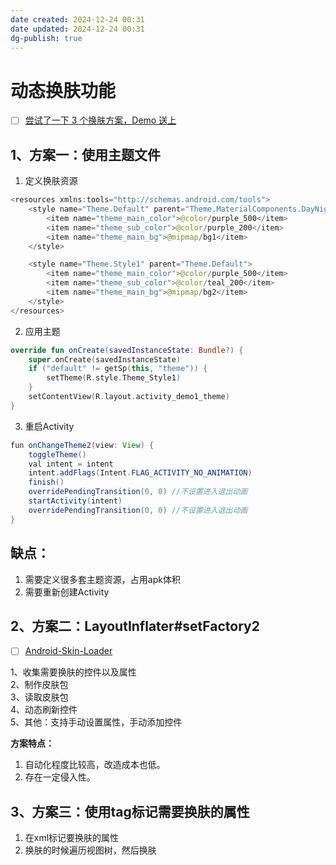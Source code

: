```yaml
---
date created: 2024-12-24 00:31
date updated: 2024-12-24 00:31
dg-publish: true
---
```


# 动态换肤功能

- [ ] [尝试了一下 3 个换肤方案，Demo 送上](https://mp.weixin.qq.com/s/MXto1X_VydBekejYXEhqew)

## 1、方案一：使用主题文件

1. 定义换肤资源

```java
<resources xmlns:tools="http://schemas.android.com/tools">
    <style name="Theme.Default" parent="Theme.MaterialComponents.DayNight.DarkActionBar">
        <item name="theme_main_color">@color/purple_500</item>
        <item name="theme_sub_color">@color/purple_200</item>
        <item name="theme_main_bg">@mipmap/bg1</item>
    </style>

    <style name="Theme.Style1" parent="Theme.Default">
        <item name="theme_main_color">@color/purple_500</item>
        <item name="theme_sub_color">@color/teal_200</item>
        <item name="theme_main_bg">@mipmap/bg2</item>
    </style>
</resources>
```

2. 应用主题

```kotlin
override fun onCreate(savedInstanceState: Bundle?) {
    super.onCreate(savedInstanceState)
    if ("default" != getSp(this, "theme")) {
        setTheme(R.style.Theme_Style1)
    }
    setContentView(R.layout.activity_demo1_theme)
}
```

3. 重启Activity

```java
fun onChangeTheme2(view: View) {
    toggleTheme()
    val intent = intent
    intent.addFlags(Intent.FLAG_ACTIVITY_NO_ANIMATION)
    finish()
    overridePendingTransition(0, 0) //不设置进入退出动画
    startActivity(intent)
    overridePendingTransition(0, 0) //不设置进入退出动画
}
```

## 缺点：

1. 需要定义很多套主题资源，占用apk体积
2. 需要重新创建Activity

## 2、方案二：LayoutInflater#setFactory2

- [ ] [Android-Skin-Loader]()

1、收集需要换肤的控件以及属性<br />2、制作皮肤包<br />3、读取皮肤包<br />4、动态刷新控件<br />5、其他：支持手动设置属性，手动添加控件

**方案特点：**

1. 自动化程度比较高，改造成本也低。
2. 存在一定侵入性。

## 3、方案三：使用tag标记需要换肤的属性

1. 在xml标记要换肤的属性
2. 换肤的时候遍历视图树，然后换肤

## <br /><br />
